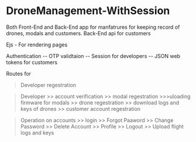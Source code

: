 # DroneManagement-WithSession
Both Front-End and Back-End app for manfatrures for keeping record of drones, modals and customers.
Back-End api for customers

Ejs - For rendering pages

Authentication
-- OTP validtaion
-- Session for developers
-- JSON web tokens for customers

Routes for 
  > Developer regestration
  
  > Developer
    >> account verification
    >> modal regestration
      >>>uloading firmware for modals
    >> drone regestration
      >> download logs and keys of drones
    >> customer account regestration
    
  > Operation on accounts
    >> login
    >> Forgot Paaword
    >> Change Password
    >> Delete Account
    >> Profile
    >> Logout
    >> Upload flight logs and keys
